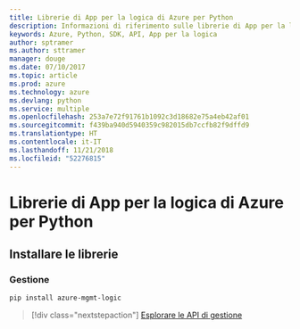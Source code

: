 ```yaml
---
title: Librerie di App per la logica di Azure per Python
description: Informazioni di riferimento sulle librerie di App per la logica di Azure per Python
keywords: Azure, Python, SDK, API, App per la logica
author: sptramer
ms.author: sttramer
manager: douge
ms.date: 07/10/2017
ms.topic: article
ms.prod: azure
ms.technology: azure
ms.devlang: python
ms.service: multiple
ms.openlocfilehash: 253a7e72f91761b1092c3d18682e75a4eb42af01
ms.sourcegitcommit: f439ba940d5940359c982015db7ccfb82f9dffd9
ms.translationtype: HT
ms.contentlocale: it-IT
ms.lasthandoff: 11/21/2018
ms.locfileid: "52276815"
---
```

# <a name="azure-logic-apps-libraries-for-python"></a>Librerie di App per la logica di Azure per Python

## <a name="install-the-libraries"></a>Installare le librerie


### <a name="management"></a>Gestione

```bash
pip install azure-mgmt-logic
```
> [!div class="nextstepaction"]
> [Esplorare le API di gestione](/python/api/overview/azure/logicapps/management)
